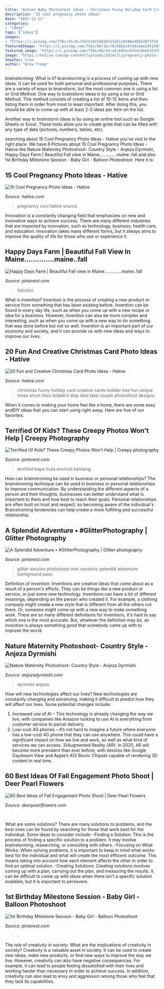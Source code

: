 ```yaml
---
title: "Autumn Baby Photoshoot Ideas ~ Christmas Funny Holiday Card Creative Cards Toddler Tree Fun Unique Xmas Shoot Tikes Toddlers Diep Idea Take Couple Photoshoot Designs"
description: "15 cool pregnancy photo ideas"
date: "2022-12-21"
categories:
- "ideas"
tags: ["ideas"]
images:
- "https://i.pinimg.com/736x/41/0c/5d/410c5db28fe1d31c0196ed81b38f3719.jpg"
featuredImage: "https://i.pinimg.com/736x/b8/2e/c6/b82ec6fedc6ee5351598b67594c4349a.jpg"
featured_image: "https://i.pinimg.com/736x/b8/2e/c6/b82ec6fedc6ee5351598b67594c4349a.jpg"
image: "https://hative.com/wp-content/uploads/2014/11/pregnancy-photo-ideas/5-cool-pregnancy-photo-ideas.jpg"
ShowToc: true
author: "Drew Tromp"
---
```



brainstorming: What is it?
brainstorming is a process of coming up with new ideas. It can be used for both personal and professional purposes. There are a variety of ways to brainstorm, but the most common one is using a list or Grid Method.
One way to brainstorm ideas is by using a list or Grid Method. This method consists of creating a list of 10-15 items and then listing them in order from most to least important. After doing this, you should be able to come up with at least 2-3 ideas per item on the list.

Another way to brainstorm ideas is by using an online tool such as Google Sheets or Excel. These tools allow you to create grids that can be filled with any type of data (pictures, numbers, tables, etc).

	

		
searching about 15 Cool Pregnancy Photo Ideas - Hative you've visit to the right place. We have 8 Pictures about 15 Cool Pregnancy Photo Ideas - Hative like Nature Maternity Photoshoot- Country Style - Anjeza Dyrmishi, Happy Days Farm | Beautiful Fall view in Maine..............maine..fall and also 1st Birthday Milestone Session - Baby Girl - Balloon Photoshoot. Here it is:
		
    
## 15 Cool Pregnancy Photo Ideas - Hative

<img loading=lazy src="https://hative.com/wp-content/uploads/2014/11/pregnancy-photo-ideas/5-cool-pregnancy-photo-ideas.jpg" onerror="this.onerror=null;this.src='https://tse1.mm.bing.net/th?id=OIP.afOQ9INkTX-N4ExvpyYeAwHaLH&amp;pid=15.1';" alt="15 Cool Pregnancy Photo Ideas - Hative">

_Source: hative.com_

>pregnancy cool hative source. 

	

Innovation is a constantly changing field that emphasizes on new and innovative ways to achieve success. There are many different industries that are impacted by innovation, such as technology, business, health care, and education. Innovation takes many different forms, but it always aims to improve the quality of life for those who use or experience it.

    
## Happy Days Farm | Beautiful Fall View In Maine..............maine..fall

<img loading=lazy src="https://i.pinimg.com/736x/b8/2e/c6/b82ec6fedc6ee5351598b67594c4349a.jpg" onerror="this.onerror=null;this.src='https://tse4.mm.bing.net/th?id=OIP.1_FSSehK5CyzI7xctgjghgHaHa&amp;pid=15.1';" alt="Happy Days Farm | Beautiful Fall view in Maine..............maine..fall">

_Source: pinterest.com_

>fallcolor. 

	

What is invention?
Invention is the process of creating a new product or service from something that has been existing before. Invention can be found in every day life, such as when you come up with a new recipe or idea for a business. However, invention can also be more complex and interesting, such as when you come up with a new way to do something that was done before but not so well. Invention is an important part of our economy and society, and it can provide us with new ideas and ways to improve our lives.

    
## 20 Fun And Creative Christmas Card Photo Ideas - Hative

<img loading=lazy src="https://hative.com/wp-content/uploads/2014/11/christmas-card-photo-ideas/19-christmas-card-photo-ideas.jpg" onerror="this.onerror=null;this.src='https://tse1.mm.bing.net/th?id=OIP.oRaY5QY4AGzTNCpJzST8AQHaKD&amp;pid=15.1';" alt="20 Fun and Creative Christmas Card Photo Ideas - Hative">

_Source: hative.com_

>christmas funny holiday card creative cards toddler tree fun unique xmas shoot tikes toddlers diep idea take couple photoshoot designs. 

	

When it comes to making your home feel like a home, there are some easy andDIY ideas that you can start using right away. Here are five of our favorites: 

    
## Terrified Of Kids? These Creepy Photos Won&#039;t Help | Creepy Photography

<img loading=lazy src="https://i.pinimg.com/736x/ec/d7/ce/ecd7ce6bc0c84dc5543e0872a8162af0--creepy-photos-creepy-things.jpg" onerror="this.onerror=null;this.src='https://tse3.mm.bing.net/th?id=OIP.JRHhBB6tS51wMXfeQ3t1nwHaE7&amp;pid=15.1';" alt="Terrified Of Kids? These Creepy Photos Won&#039;t Help | Creepy photography">

_Source: pinterest.com_

>terrified bapa mula exorcist kanilang. 

	

How can brainstroming be used in business or personal relationships?
The brainstroming technique can be used in business or personal relationships to improve communication. By understanding the different aspects of a person and their thoughts, businesses can better understand what is important to them and how best to reach their goals. Personal relationships are often built on trust and respect, so becoming aware of the individual's Brainstroming tendencies can help create a more fulfilling and successful relationship.

    
## A Splendid Adventure • #GlitterPhotography | Glitter Photography

<img loading=lazy src="https://i.pinimg.com/736x/a9/6b/5a/a96b5a585cce49ad83c4a6bfd8977044.jpg" onerror="this.onerror=null;this.src='https://tse3.mm.bing.net/th?id=OIP.HFAMp0Xb4FudYFcn3EgOyQHaLH&amp;pid=15.1';" alt="A Splendid Adventure • #GlitterPhotography | Glitter photography">

_Source: pinterest.com_

>glitter session photoshoot mini sessions splendid adventure background pass. 

	

Definition of invention:
Inventions are creative ideas that come about as a result of a person's efforts. They can be things like a new product or service, or just some new technology. Inventions can have a lot of different meanings, depending on the person who created it. For example, a clothing company might create a new style that is different from all the others out there. Or, someone might come up with a new way to make something work. There are so many different definitions for inventions, it's hard to say which one is the most accurate. But, whatever the definition may be, an invention is always something good that somebody came up with to improve the world.

    
## Nature Maternity Photoshoot- Country Style - Anjeza Dyrmishi

<img loading=lazy src="https://anjezadyrmishi.com/wp-content/uploads/2020/06/Mother-to-be-posing-in-nature-scaled.gif" onerror="this.onerror=null;this.src='https://tse2.mm.bing.net/th?id=OIP.W7lwxb4oYgdWfWYndeoJrAHaLG&amp;pid=15.1';" alt="Nature Maternity Photoshoot- Country Style - Anjeza Dyrmishi">

_Source: anjezadyrmishi.com_

>dyrmishi anjeza. 

	

How will new technologies affect our lives?
New technologies are constantly changing and advancing, making it difficult to predict how they will affect our lives. Some potential changes include: 
1) Increased use of AI – This technology is already changing the way we live, with companies like Amazon looking to use AI in everything from customer service to parcel delivery. 
2) Low-cost 4G phones – It’s not hard to imagine a future where everyone has a low-cost 4G phone that they can use anywhere. This could have a significant impact on how we live and work, as well as what kind of services we can access. 
3)Augmented Reality (AR): In 2020, AR will become more prevalent than ever before, with devices like Google Daydream View and Apple’s A12 Bionic Chipset capable of rendering 3D content in real time.

    
## 60 Best Ideas Of Fall Engagement Photo Shoot | Deer Pearl Flowers

<img loading=lazy src="https://www.deerpearlflowers.com/wp-content/uploads/2016/08/Fall-Engagement-Photo-Shoot-and-Poses-Ideas-10.jpg" onerror="this.onerror=null;this.src='https://tse2.mm.bing.net/th?id=OIP.Dt7kAXgmwjlWmFE3yoBvfgHaLH&amp;pid=15.1';" alt="60 Best Ideas of Fall Engagement Photo Shoot | Deer Pearl Flowers">

_Source: deerpearlflowers.com_

>. 

	

What are some solutions?
There are many solutions to problems, and the best ones can be found by searching for those that work best for the individual. Some ideas to consider include: 
-Finding a Solution: This is the process of finding a specific solution to a problem. It may involve brainstorming, researching, or consulting with others. 
-Focusing on What Works: When solving problems, it is important to keep in mind what works best for the individual and what will create the most efficient outcome. This means taking into account how each element affects the other in order to find an optimal solution. 
-Creating Solutions: Creating solutions involves coming up with a plan, carrying out the plan, and measuring the results. It can be difficult to come up with ideas when there isn't a specific solution available, but it is important to persevere.

    
## 1st Birthday Milestone Session - Baby Girl - Balloon Photoshoot

<img loading=lazy src="https://i.pinimg.com/736x/41/0c/5d/410c5db28fe1d31c0196ed81b38f3719.jpg" onerror="this.onerror=null;this.src='https://tse3.mm.bing.net/th?id=OIP.cba9GfHp6-EtYYT8FqIwcgHaLH&amp;pid=15.1';" alt="1st Birthday Milestone Session - Baby Girl - Balloon Photoshoot">

_Source: pinterest.com_

>. 

	

The role of creativity in society: What are the implications of creativity in society?
Creativity is a valuable asset in society. It can be used to create new ideas, make new products, or find new ways to improve the way we live. However, creativity can also have negative consequences. For example, it can lead to people feeling dissatisfied with their lives and working harder than necessary in order to achieve success. In addition, creativity can also lead to envy and aggression among those who feel that they lack its capabilities.

